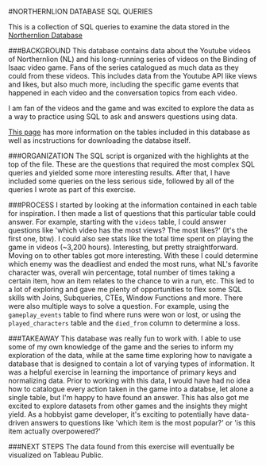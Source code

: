 #NORTHERNLION DATABASE SQL QUERIES

This is a collection of SQL queries to examine the data stored in the [Northernlion Database](https://northernlion-db.com/)

###BACKGROUND
This database contains data about the Youtube videos of Northernlion (NL) and his long-running series of videos on the Binding of Isaac video game.
Fans of the series catalogued as much data as they could from these videos. This includes data from the Youtube API like views and likes, but also much more, including the specific game events that happened in each video and the conversation topics from each video.

I am fan of the videos and the game and was excited to explore the data as a way to practice using SQL to ask and answers questions using data.

[This page](https://northernlion-db.com/SqlDump/Tables) has more information on the tables included in this database as well as incstructions for downloading the databse itself.

###ORGANIZATION
The SQL script is organized with the highlights at the top of the file. These are the questions that required the most complex SQL queries and yielded some more interesting results.
After that, I have included some queries on the less serious side, followed by all of the queries I wrote as part of this exercise. 

###PROCESS
I started by looking at the information contained in each table for inspiration. I then made a list of questions that this particular table could answer.
For example, starting with the `videos` table, I could answer questions like 'which video has the most views? The most likes?' (It's the first one, btw).
I could also see stats like the total time spent on playing the game in videos (~3,200 hours). Interesting, but pretty straightforward. Moving on to other tables got more interesting.
With these I could determine which enemy was the deadliest and ended the most runs, what NL's favorite character was, overall win percentage, total number of times taking a certain item, how an item relates to the chance to win a run, etc.
This led to a lot of exploring and gave me plenty of opportunities to flex some SQL skills with Joins, Subqueries, CTEs, Window Functions and more. 
There were also multiple ways to solve a question. For example, using the `gameplay_events` table to find where runs were won or lost, or using the `played_characters` table and the `died_from` column to determine a loss.

###TAKEAWAY
This database was really fun to work with. I able to use some of my own knowledge of the game and the series to inform my exploration of the data, while at the same time exploring how to navigate a database that is designed to contain a lot of varying types of information. 
It was a helpful exercise in learning the importance of primary keys and normalizing data. Prior to working with this data, I would have had no idea how to catalogue every action taken in the game into a databse, let alone a single table, but I'm happy to have found an answer. 
This has also got me excited to explore datasets from other games and the insights they might yield. As a hobbyist game developer, it's exciting to potentially have data-driven answers to questions like 'which item is the most popular?' or 'is this item actually overpowered?'

###NEXT STEPS
The data found from this exercise will eventually be visualized on Tableau Public.

